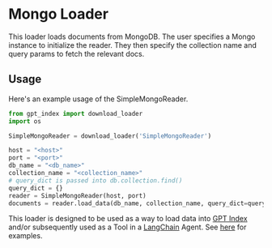 # Mongo Loader

This loader loads documents from MongoDB. The user specifies a Mongo instance to
initialize the reader. They then specify the collection name and query params to
fetch the relevant docs.

## Usage

Here's an example usage of the SimpleMongoReader.

```python
from gpt_index import download_loader
import os

SimpleMongoReader = download_loader('SimpleMongoReader')

host = "<host>"
port = "<port>"
db_name = "<db_name>"
collection_name = "<collection_name>"
# query_dict is passed into db.collection.find()
query_dict = {}
reader = SimpleMongoReader(host, port)
documents = reader.load_data(db_name, collection_name, query_dict=query_dict)
```

This loader is designed to be used as a way to load data into [GPT Index](https://github.com/jerryjliu/gpt_index/tree/main/gpt_index) and/or subsequently used as a Tool in a [LangChain](https://github.com/hwchase17/langchain) Agent. See [here](https://github.com/emptycrown/loader-hub/tree/main) for examples.
